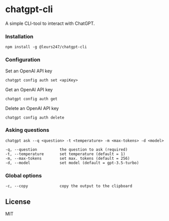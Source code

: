 # chatgpt-cli

A simple CLI-tool to interact with ChatGPT.

### Installation

```
npm install -g @leurs247/chatgpt-cli
```

### Configuration

Set an OpenAI API key

```
chatgpt config auth set <apiKey>
```

Get an OpenAI API key

```
chatgpt config auth get
```

Delete an OpenAI API key

```
chatgpt config auth delete
```

### Asking questions

```
chatgpt ask --q <question> -t <temperature> -m <max-tokens> -d <model>

-q, --question          the question to ask (required)
-t, --temperature       set temperature (default = 1)
-m, --max-tokens        set max. tokens (default = 256)
-d, --model             set model (default = gpt-3.5-turbo)
```

### Global options

```
-c, --copy              copy the output to the clipboard
```

## License

MIT
